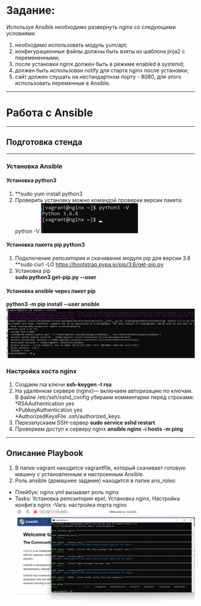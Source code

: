 # **Задание:**
Используя Ansible необходимо развернуть nginx со следующими условиями:
1. необходимо использовать модуль yum/apt;
2.  конфигурационные файлы должны быть взяты из шаблона jinja2 с перемененными;
3.  после установки nginx должен быть в режиме enabled в systemd;
4.  должен быть использован notify для старта nginx после установки;
5.  сайт должен слушать на нестандартном порту - 8080, для этого использовать переменные в Ansible.
_______________________________________________
# **Работа с Ansible**
_________________________________________________
## **Подготовка стенда**
_____________________________
 ### **Установка Ansible**
 #### **Установка python3**
1. **sudo yum install python3
2. Проверить установку можно командой проверки версии пакета: python -V
![python3](картинки/python-V.png)
 #### **Установка пакета pip python3** 
1. Подключение репозитория и скачивание модуля pip для версии 3.6 <br>
**sudo curl -LO https://bootstrap.pypa.io/pip/3.6/get-pip.py <br>
2. Установка pip <br>
**sudo python3 get-pip.py --user** <br>
 #### **Установка ansible через пакет pip**
**python3 -m pip install --user ansible**<br>
![python3](картинки/ansible-version.png)
### **Настройка хоста nginx**
1. Создаем rsa ключи
**ssh-keygen -t rsa** 
2. На удалённом сервере (nginx)— включаем авторизацию по ключам.<br>
В файле /etc/ssh/sshd_config убираем комментарии перед строками:<br>
*RSAAuthentication yes <br>
*PubkeyAuthentication yes <br>
*AuthorizedKeysFile .ssh/authorized_keys. <br>
3. Перезапускаем SSH-сервер
**sudo service sshd restart**
4. Проверяем доступ к серверу nginx
**ansible nginx -i hosts -m ping**
_______________________________________________
## **Описание Playbook**
1. В папке vagrant находится vagrantfile, который скачивает готовую машину с 
установленным и настроенным Ansible.
2. Роль ansible (домашнее задание) находится в папке ans_roles:
- Плейбук: nginx.yml
вызывает роль nginx
- Tasks: Установка репозитория epel, Установка nginx,
 Настройка конфига nginx
-Vars: настройка порта nginx
![python3](картинки/start_roles.png)

